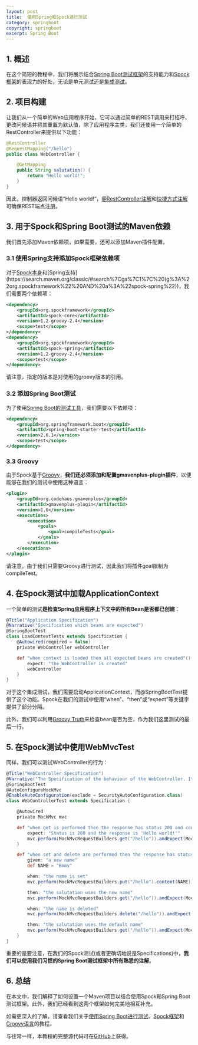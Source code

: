 ```yaml
---
layout: post
title:  使用Spring和Spock进行测试
category: springboot
copyright: springboot
excerpt: Spring Boot
---
```


## 1. 概述

在这个简短的教程中，我们将展示结合[Spring Boot测试框架](https://www.baeldung.com/spring-boot-start)的支持能力和[Spock框架](https://www.baeldung.com/groovy-spock)的表现力的好处，无论是单元测试还是[集成测试](https://www.baeldung.com/integration-testing-in-spring)。

## 2. 项目构建

让我们从一个简单的Web应用程序开始，它可以通过简单的REST调用来打招呼、更改问候语并将其重置为默认值，除了应用程序主类，我们还使用一个简单的RestController来提供以下功能：

```java
@RestController
@RequestMapping("/hello")
public class WebController {

    @GetMapping
    public String salutation() {
        return "Hello world!";
    }
}
```

因此，控制器返回问候语“Hello world!“，[@RestController注解](https://www.baeldung.com/spring-controller-vs-restcontroller)和[快捷方式注解](https://www.baeldung.com/spring-new-requestmapping-shortcuts)可确保REST端点注册。

## 3. 用于Spock和Spring Boot测试的Maven依赖

我们首先添加Maven依赖项，如果需要，还可以添加Maven插件配置。

### 3.1 使用Spring支持添加Spock框架依赖项

对于[Spock本身](https://search.maven.org/classic/#search%7Cga%7C1%7C%20(g%3A%22org.spockframework%22%20AND%20a%3A%22spock-core%22))和[Spring支持](https://search.maven.org/classic/#search%7Cga%7C1%7C%20(g%3A%22org.spockframework%22%20AND%20a%3A%22spock-spring%22))，我们需要两个依赖项：

```xml
<dependency>
    <groupId>org.spockframework</groupId>
    <artifactId>spock-core</artifactId>
    <version>1.2-groovy-2.4</version>
    <scope>test</scope>
</dependency>
<dependency>
    <groupId>org.spockframework</groupId>
    <artifactId>spock-spring</artifactId>
    <version>1.2-groovy-2.4</version>
    <scope>test</scope>
</dependency>
```

请注意，指定的版本是对使用的groovy版本的引用。

### 3.2 添加Spring Boot测试

为了使用[Spring Boot的测试工具](https://search.maven.org/classic/#search%7Cga%7C1%7C%20(g%3A%22org.springframework.boot%22%20AND%20a%3A%22spring-boot-starter-test%22))，我们需要以下依赖项：

```xml
<dependency>
    <groupId>org.springframework.boot</groupId>
    <artifactId>spring-boot-starter-test</artifactId>
    <version>2.6.1</version>
    <scope>test</scope>
</dependency>
```

### 3.3 Groovy

由于Spock基于[Groovy](https://www.baeldung.com/groovy-language)，**我们还必须添加和配置gmavenplus-plugin插件**，以便能够在我们的测试中使用这种语言：

```xml
<plugin>
    <groupId>org.codehaus.gmavenplus</groupId>
    <artifactId>gmavenplus-plugin</artifactId>
    <version>1.6</version>
    <executions>
        <execution>
            <goals>
                <goal>compileTests</goal>
            </goals>
        </execution>
    </executions>
</plugin>
```

请注意，由于我们只需要Groovy进行测试，因此我们将插件goal限制为compileTest。

## 4. 在Spock测试中加载ApplicationContext

一个简单的测试**是检查Spring应用程序上下文中的所有Bean是否都已创建**：

```groovy
@Title("Application Specification")
@Narrative("Specification which beans are expected")
@SpringBootTest
class LoadContextTests extends Specification {
    @Autowired(required = false)
    private WebController webController

    def "when context is loaded then all expected beans are created"() {
        expect: "the WebController is created"
        webController
    }
}
```

对于这个集成测试，我们需要启动ApplicationContext，而@SpringBootTest提供了这个功能。Spock在我们的测试中使用“when”、“then”或“expect”等关键字提供了部分分隔。

此外，我们可以利用[Groovy Truth](https://www.baeldung.com/groovy-language)来检查bean是否为空，作为我们这里测试的最后一行。

## 5. 在Spock测试中使用WebMvcTest

同样，我们可以测试WebController的行为：

```groovy
@Title("WebController Specification")
@Narrative("The Specification of the behaviour of the WebController. It can greet a person, change the name and reset it to 'world'")
@SpringBootTest
@AutoConfigureMockMvc
@EnableAutoConfiguration(exclude = SecurityAutoConfiguration.class)
class WebControllerTest extends Specification {

    @Autowired
    private MockMvc mvc

    def "when get is performed then the response has status 200 and content is 'Hello world!'"() {
        expect: "Status is 200 and the response is 'Hello world!'"
        mvc.perform(MockMvcRequestBuilders.get("/hello")).andExpect(MockMvcResultMatchers.status().isOk()).andReturn().response.contentAsString == "Hello world!"
    }

    def "when set and delete are performed then the response has status 204 and content changes as expected"() {
        given: "a new name"
        def NAME = "Emmy"

        when: "the name is set"
        mvc.perform(MockMvcRequestBuilders.put("/hello").content(NAME)).andExpect(MockMvcResultMatchers.status().isNoContent())

        then: "the salutation uses the new name"
        mvc.perform(MockMvcRequestBuilders.get("/hello")).andExpect(MockMvcResultMatchers.status().isOk()).andReturn().response.contentAsString == "Hello $NAME!"

        when: "the name is deleted"
        mvc.perform(MockMvcRequestBuilders.delete("/hello")).andExpect(MockMvcResultMatchers.status().isNoContent())

        then: "the salutation uses the default name"
        mvc.perform(MockMvcRequestBuilders.get("/hello")).andExpect(MockMvcResultMatchers.status().isOk()).andReturn().response.contentAsString == "Hello world!"
    }
}
```

重要的是要注意，在我们的Spock测试(或者更确切地说是Specifications)中，**我们可以使用我们习惯的Spring Boot测试框架中所有熟悉的注解**。

## 6. 总结

在本文中，我们解释了如何设置一个Maven项目以结合使用Spock和Spring Boot测试框架。此外，我们已经看到这两个框架如何完美地相互补充。

如需更深入的了解，请查看我们关于[使用Spring Boot进行测试](https://www.baeldung.com/spring-boot-testing)、[Spock框架](https://www.baeldung.com/groovy-spock)和[Groovy语言](https://www.baeldung.com/groovy-language)的教程。

与往常一样，本教程的完整源代码可在[GitHub](https://github.com/tuyucheng7/taketoday-tutorial4j/tree/master/spring-boot-modules/spring-boot-testing-1)上获得。
